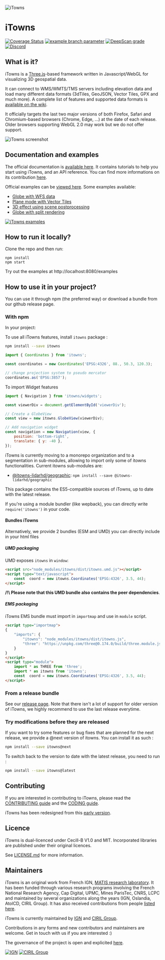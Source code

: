 ![iTowns](https://raw.githubusercontent.com/iTowns/itowns.github.io/master/images/itowns_logo_300x134.png)
# iTowns

[![Coverage Status](https://coveralls.io/repos/github/iTowns/itowns/badge.svg?branch=master)](https://coveralls.io/github/iTowns/itowns?branch=master)
[![example branch parameter](https://github.com/iTowns/itowns/actions/workflows/integration.yml/badge.svg?query=branch%3Amaster)](https://github.com/iTowns/itowns/actions/workflows/integration.yml?query=branch%3Amaster)
[![DeepScan grade](https://deepscan.io/api/teams/2856/projects/10991/branches/159107/badge/grade.svg)](https://deepscan.io/dashboard#view=project&tid=2856&pid=10991&bid=159107)
[![Discord](https://img.shields.io/discord/1024249405634781244)](https://discord.gg/YueemZcEvw)

## What is it?

iTowns is a [Three.js](https://threejs.org/)-based framework written in
Javascript/WebGL for visualizing 3D geospatial data.

It can connect to WMS/WMTS/TMS servers including elevation data and load many
different data formats (3dTiles, GeoJSON, Vector Tiles, GPX and much more). A
complete list of features and supported data formats is [available on the
wiki](https://github.com/iTowns/itowns/wiki/Supported-Features).

It officially targets the last two major versions of both Firefox, Safari and
Chromium-based browsers (Chrome, Edge, ...) at the date of each release. Older
browsers supporting WebGL 2.0 may work but we do not offer support.

![iTowns screenshot](https://raw.githubusercontent.com/iTowns/itowns.github.io/master/images/itownsReleaseXS.jpg)

## Documentation and examples

The official documentation is [available
here](http://www.itowns-project.org/itowns/docs/). It contains tutorials to help
you start using iTowns, and an API reference. You can find more informations on
its contribution [here](docs/README.md).

Official examples can be [viewed
here](http://www.itowns-project.org/itowns/examples/). Some examples available:

* [Globe with WFS data](http://www.itowns-project.org/itowns/examples/#source_stream_wfs_3d)
* [Plane mode with Vector Tiles](http://www.itowns-project.org/itowns/examples/#vector_tile_raster_2d)
* [3D effect using scene postprocessing](http://www.itowns-project.org/itowns/examples/#effects_stereo)
* [Globe with split rendering](http://www.itowns-project.org/itowns/examples/#effects_split)

[![iTowns examples](http://www.itowns-project.org/images/montage.jpg)](http://www.itowns-project.org/itowns/examples/)

## How to run it locally?

Clone the repo and then run:

```
npm install
npm start
```

Try out the examples at http://localhost:8080/examples

## How to use it in your project?

You can use it through npm (the preferred way) or download a bundle from our
github release page.

### With npm

In your project:

To use all iTowns features, install `itowns` package :

```bash
npm install --save itowns
```

```js
import { Coordinates } from 'itowns';

const coordinates = new Coordinates('EPSG:4326', 88., 50.3, 120.3);

// change projection system to pseudo mercator
coordinates.as('EPSG:3857');
```

To import Widget features

```js
import { Navigation } from 'itowns/widgets';

const viewerDiv = document.getElementById('viewerDiv');

// Create a GlobeView
const view = new itowns.GlobeView(viewerDiv);

// Add navigation widget
const navigation = new Navigation(view, {
    position: 'bottom-right',
    translate: { y: -40 },
});
```

iTowns is currently moving to a monorepo organization and to a segmentation in sub-modules, allowing to import only some of itowns functionalities. Current itowns sub-modules are:
- [@itowns-lidarhd/geographic](packages/Geographic/README.md): `npm install --save @itowns-lidarhd/geographic`

This package contains the ES5-compatible sources of iTowns, up to date with the latest release.

If you're using a module bundler (like wepback), you can directly write
`require('itowns')` in your code.

#### Bundles iTowns

Alternatively, we provide 2 bundles (ESM and UMD) you can directly include in your html files

##### UMD packaging 

UMD exposes `itowns` in `window`:

```html
<script src="node_modules/itowns/dist/itowns.umd.js"></script>
<script type="text/javascript">
    const  coord = new itowns.Coordinates('EPSG:4326', 3.5, 44);
</script>
```

**/!\ Please note that this UMD bundle also contains the peer dependencies**.

##### EMS packaging 

iTowns EMS bundle must import in `importmap`  and use in `module` script.

```html
<script type="importmap">
{
    "imports": {
        "itowns": "node_modules/itowns/dist/itowns.js",
        "three": "https://unpkg.com/three@0.174.0/build/three.module.js"
    }
}
</script>
<script type="module">
    import * as THREE from 'three';
    import * as itowns from 'itowns';
    const  coord = new itowns.Coordinates('EPSG:4326', 3.5, 44);
</script>
```

### From a release bundle

See our [release page](https://github.com/iTowns/itowns/releases). Note that
there isn't a lot of support for older version of iTowns, we highly recommend to
use the last release everytime.

### Try modifications before they are released

If you want to try some features or bug fixes that are planned for the next release, we provide
a @next version of itowns. You can install it as such :

```bash
npm install --save itowns@next
```

To switch back to the version to date with the latest release, you need to run :

```bash
npm install --save itowns@latest
```

## Contributing

If you are interested in contributing to iTowns, please read the [CONTRIBUTING
guide](CONTRIBUTING.md) and the [CODING guide](CODING.md).

iTowns has been redesigned from this [early version](https://github.com/iTowns/itowns-legacy).

## Licence

iTowns is dual-licenced under Cecill-B V1.0 and MIT.
Incorporated libraries are published under their original licences.

See [LICENSE.md](LICENSE.md) for more information.

## Maintainers

iTowns is an original work from French IGN, [MATIS research
laboratory](http://recherche.ign.fr/labos/matis/). It has been funded through
various research programs involving the French National Research Agency, Cap
Digital, UPMC, Mines ParisTec, CNRS, LCPC and maintained by several organizations
along the years (IGN, Oslandia, AtolCD, CIRIL Group). It has also received contributions from people [listed
here](CONTRIBUTORS.md).

iTowns is currently maintained by [IGN](http://www.ign.fr) and
[CIRIL Group](https://www.cirilgroup.com/en/). 

Contributions in any forms and new contributors and maintainers are welcome. Get in touch with us if you are interested :)

The governance of the project is open and explicited [here](https://github.com/iTowns/itowns-governance).

[![IGN](./img/logo_ign.png)](https://www.ign.fr)
[![CIRIL Group](./img/CIRIL_Group_logo.png)](https://www.cirilgroup.com/en/)
